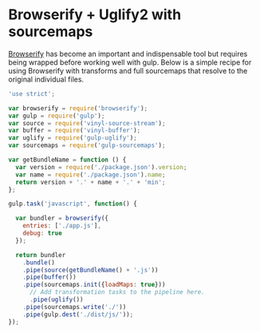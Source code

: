 # Browserify + Uglify2 with sourcemaps

[Browserify](http://github.com/substack/node-browserify) has become an important and indispensable
tool but requires being wrapped before working well with gulp. Below is a simple recipe for using
Browserify with transforms and full sourcemaps that resolve to the original individual files.

``` javascript
'use strict';

var browserify = require('browserify');
var gulp = require('gulp');
var source = require('vinyl-source-stream');
var buffer = require('vinyl-buffer');
var uglify = require('gulp-uglify');
var sourcemaps = require('gulp-sourcemaps');

var getBundleName = function () {
  var version = require('./package.json').version;
  var name = require('./package.json').name;
  return version + '.' + name + '.' + 'min';
};

gulp.task('javascript', function() {

  var bundler = browserify({
    entries: ['./app.js'],
    debug: true
  });

  return bundler
    .bundle()
    .pipe(source(getBundleName() + '.js'))
    .pipe(buffer())
    .pipe(sourcemaps.init({loadMaps: true}))
      // Add transformation tasks to the pipeline here.
      .pipe(uglify())
    .pipe(sourcemaps.write('./'))
    .pipe(gulp.dest('./dist/js/'));
});
```
